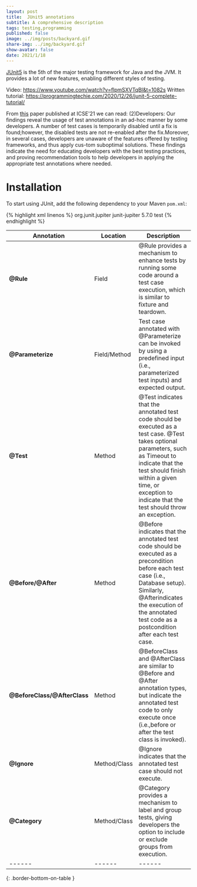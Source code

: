```yaml
---
layout: post
title:  JUnit5 annotations
subtitle: A comprehensive description
tags: testing,programming
published: false
image: ../img/posts/backyard.gif
share-img: ../img/backyard.gif
show-avatar: false
date: 2021/1/18
---
```




[JUnit5](https://junit.org/junit5) is the 5th of the major testing framework for Java and the JVM.
It provides a lot of new features, enabling different styles of testing.


Video: https://www.youtube.com/watch?v=flpmSXVTqBI&t=1082s
Written tutorial: https://programmingtechie.com/2020/12/26/junit-5-complete-tutorial/


From [this](https://users.encs.concordia.ca/~nikolaos/publications/ICSE_2021.pdf) paper published at ICSE'21 we can read:
(2)Developers: Our findings reveal the usage of test annotations  in  an  ad-hoc  manner  by  some  developers.  A  number of  test  cases  is  temporarily  disabled  until  a  fix  is  found;however,  the  disabled  tests  are  not  re-enabled  after  the  fix.Moreover,  in  several  cases,  developers  are  unaware  of  the features  offered  by  testing  frameworks,  and  thus  apply  cus-tom  suboptimal  solutions.  These  findings  indicate  the  need for  educating  developers  with  the  best  testing  practices,  and proving recommendation tools to help developers in applying the appropriate test annotations where needed.


# Installation

To start using JUnit, add the following dependency to your Maven `pom.xml`:

{% highlight xml linenos %}
<dependency>
   <groupId>org.junit.jupiter</groupId>
   <artifactId>junit-jupiter</artifactId>
   <version>5.7.0</version>
   <scope>test</scope>
</dependency>
{% endhighlight %}




| **Annotation** | **Location** | **Description** |
| ------ | ------ | ------ |
| **@Rule**                    | Field        | @Rule provides a mechanism to enhance tests by running some code around a test case execution, which is similar to fixture and teardown. |
| **@Parameterize**            | Field/Method | Test case annotated with @Parameterize can be invoked by using a predefined input (i.e., parameterized test inputs) and expected output. |
| **@Test**                    | Method       | @Test  indicates  that  the  annotated  test  code  should  be  executed  as  a  test  case.  @Test  takes  optional  parameters,  such  as  Timeout  to  indicate  that the test should finish within a given time, or exception to indicate that the test should throw an exception. |
| **@Before/@After**           | Method       | @Before indicates that the annotated test code should be executed as a precondition before each test case (i.e., Database setup). Similarly, @Afterindicates the execution of the annotated test code as a postcondition after each test case. |
| **@BeforeClass/@AfterClass** | Method       | @BeforeClass and @AfterClass are similar to @Before and @After annotation types, but indicate the annotated test code to only execute once (i.e.,before or after the test class is invoked). |
| **@Ignore**                  | Method/Class | @Ignore indicates that the annotated test case should not execute. |
| **@Category**                | Method/Class | @Category provides a mechanism to label and group tests, giving developers the option to include or exclude groups from execution. |
| ------ | ------ | ------ |
{: .border-bottom-on-table  }




